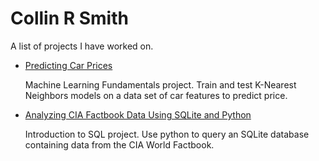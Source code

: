# Collin R Smith
A list of projects I have worked on.

- [Predicting Car Prices](https://github.com/crsmi/dataquest-projects/blob/master/Guided%20Projects/Predicting%20Car%20Prices/Predicting%20Car%20Prices.ipynb) 

  Machine Learning Fundamentals project. Train and test K-Nearest Neighbors models on a data set of car features to predict price.

- [Analyzing CIA Factbook Data Using SQLite and Python](https://github.com/crsmi/dataquest-projects/blob/master/Guided%20Projects/Analyzing%20CIA%20Factbook%20Data%20Using%20SQLite%20and%20Python/Basics.ipynb)

  Introduction to SQL project. Use python to query an SQLite database containing data from the CIA World Factbook.
